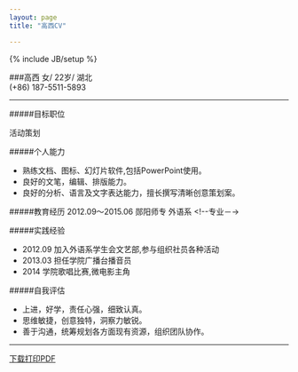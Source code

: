 ```yaml
---
layout: page
title: "高西CV"

---
```

{% include JB/setup %}

###高西
女/ 22岁/ 湖北 		<!--照片 浅色 阳光 简约的-->  
(+86) 187-5511-5893  

---

#####目标职位
<!--http://www.lagou.com/jobs/636229.html?source=pl-->活动策划 <!--地点 北京 还是 武汉-->

#####个人能力
* 熟练文档、图标、幻灯片软件,包括PowerPoint使用。
* 良好的文笔，编辑、排版能力。<!-- 你是不是会日语  什么程度 可以的话加上-->
* 良好的分析、语言及文字表达能力，擅长撰写清晰创意策划案。
<!--其他类似 有助于文案的技能-->

<!--#####爱好-->

<!--#####实习-->
<!-- 重点体现文案能力   文字  章节结构   -->

#####教育经历
2012.09～2015.06 郧阳师专 外语系  <!--专业－->
<!--主修课程-->

#####实践经验
* 2012.09 加入外语系学生会文艺部,参与组织社员各种活动 <!--具体化 突出   列举有过哪些活动   人数 时间   难点   如何解决-->
* 2013.03 担任学院广播台播音员
* 2014 学院歌唱比赛,微电影主角


#####自我评估
* 上进，好学，责任心强，细致认真。
* 思维敏捷，创意独特，洞察力敏锐。
* 善于沟通，统筹规划各方面现有资源，组织团队协作。

---


[下载打印PDF](https://raw.githubusercontent.com/DingSoung/dingsoung.github.com/master/attach/GXCV.pdf)





<!--



具备良好的数据分析能力、语言及文字表达能力，有一定的文案撰写能力。

3、有互联网媒体策划经验者，特别是通案策划优先考虑
4、具备良好的沟通、协作能力，具有良好的客户服务意识
 
 
 
 带领团队完成互动体验营销推广各方面方案的创意构想、主题设计策划以及方案内容撰写等；



热爱互联网，喜欢上网，对互联网熟悉
热爱互联网，熟悉和了解各种热门移动产品应用；对微博、SNS、博客、论坛等产品有浓厚兴趣或深刻认识。 
喜欢并乐于接受新鲜事物，头脑灵活，有各类网络社区的活跃用户优先，如如豆瓣、人人、天涯、猫扑、贴吧等



对互联网产品极度热爱，怀揣着做出最优秀互联网产品的梦想，具备敏捷的洞察和思维能力，并且有把思考变为现实以满足用户需求的勇气和能力； 
优秀的创造力、想象力、逻辑思维与系统分析能力，突出的文字组织能力和沟通能力； 
有以下经验者优先：开发设计过个人产品并有一定影响；全国互联网产品/创业大赛中获得三等奖及其以上；在互联网公司有产品策划或运营工作实习经历；在实验室或校园技术团队有互联网产品策划项目。 

注：该岗位“招聘城市”在简历投递截止日前会有部分调整，请密切关注，腾讯公司对招聘信息保留最终解释权。





1、负责撰写活动策划案及细化活动执行流程，并提供最优性价比的执行方式或创意

2、深度了解、分析客户需求，全面负责活动策划案工作

3、协助公司与客户的方案深度沟通，把握方案的策略方向；能够独立完成方案制作
4、主动发掘服务中存在的问题和优化服务的机会，组织各方资源进行改善
5、以引领、疏通的方式协调策划、创意、文案等工作，获取团队作战的最大价值

6、管理团队及日常事务


根据互联网的发展趋势，开发可供售卖的新型营销产品，制定线上及线下传播策略；
3、能主动策划事件性宣传并推动执行；
4、品牌和产品形象宣传策划，撰写品牌活动策划企划案，跟踪各类项目活动的推广落地；
5、协助业务部门共同制定产品推广方案与促销方案；对营销策划方案的实施效果进行跟踪分析；
6、负责宣传推广文案及对外媒体等广告文案；
7、收集相关市场和竞争品牌的资料，不定期进行市场调研及反馈。


2、熟练使用PowerPoint,思维敏捷，创意独特，文笔优秀，逻辑性强，工作风格细致认真
3、有互联网媒体策划经验者，特别是通案策划优先考虑
4、具备良好的沟通、协作能力，具有良好的客户服务意识

组织能力，一个好的运营策划，可以把各种资源统筹规划，按照实际需求安排不同的工作和计划。
如果说产品策划是在一个时间点上进行策划的话，那么运营策划就是在一个时间轴上进行策划。既然要安排妥当所有相关资源的整合工作，那么一个运营策划 不得不具有良好的人际沟通能力，他需要明确的知道自己可用的资源都有哪些，哪些是保证的，哪些是不可控的，哪些是存在风险的，等等等等，运营策划不是像有 些人想的那样，没事晚上埋头熬夜搞个策划案出来什么的，那些都是后话，是顺水推舟自然就出来的东西，当运营策划身体力行在变化的环境中调节变化的资源，能够明确管理自己的工作大纲的时候，一个清晰的可真正执行的策划案自然就映在眼前了，不然就只能像有些年轻策划人员一样，文档是出来了，好像是个不错的策划，但是一执行起来，根本行不通。
运营策划还需要的就是渠道整合能力，巧妇难做无米之炊。
道理就在于此，没有说运营策划什么资源都没有就策划什么东西出来的，那是瞎搞，做成功了也是瞎猫碰上死耗子。也许有的人说，你说的这些工作都是外联人员做的事情，运营策划坐在帷帐里统筹大局就好了。呵呵，没错，这说的是工作细分后的不同分工而已，我所说的运营策划，必须是有这些外部资源整合经验的 人，他知道该如何整合，如何开拓，如何指导实际工作人员来进行工作，不然就只是纸上谈兵而已。况且，现实情况是有些大的资源整合工作就得高层人员来做，因 为下面的人无法将大局规划统筹顺利展现在资源方，甚至需要公司一把手来协助运营策划、运营经理来做这项工作。
同样运营策划也需要创新能力，与产品策划不同的是，他的创新可以漫无边际，有什么说什么，当成饭后的侃大山最为适合，一个不起眼的小口头禅，说不定就成了举世闻名的创新经典了呢。其实运营策划的创新行为宗旨就是举一反三，不要在乎是否现实，虚无缥缈的东西可能会被他人耻笑，但是越是这样，越是容易养 成创新的条件反射，有朝一日必定有所收获。
总结：
策划按照这两种分类划分是有原因的，因为他们对技能的要求和性格都是截然不同的。
也许你正在做的工作包括了这 2 种策划内容，但是，一定要记住，这两种策划人才的思维方式是不一样的：
一种是发散式思维，更加倾向于头脑风暴；一种是内敛式思维，更擅长于归纳总结。
这时能够把这两种工作都做得非常出色的人确实不多见，毕竟理性和感性同具一身的人太少了。但是，有时候工作需要去转变，没有办法的事情，因为上级领 导没有认识到这方面的不同，以为同样是策划，为什么就有那么大的差距呢？你看看人家怎样怎样。这种“一山望比一山高”的现象，屡见不鲜。这时需要我们勇敢 地站出来对他说，你错了，他们是不同的，策划也需要细分，我知道自己在做什么。
看完上面的阐述，你可以反思一下自己团队中担任这 2 种策划角色的人到底是谁，说实在的，很多团队组成都是不完善的，需要其他环节的工作人员来填补实 际角色需求，然而最最关键的是，当事人并没有意识到工作内容的差异性，以及人员技能的特殊性。最常见的就是，夹在技术与运营中间的产品策划角色，经常由技 术人员或者运营人员担任，没有专门的产品策划，这时由于缺少润滑剂，或者产品策划本身技能、经验不足，不能起到有效协调的作用，导致在产品发展思想上不能 统一，矛盾频频发生。


-->

